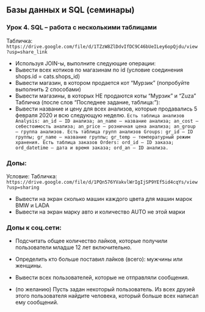 ## Базы данных и SQL (семинары)
### Урок 4. SQL – работа с несколькими таблицами

Табличка:
`https://drive.google.com/file/d/1TZzW8ZlDdvIfDC9C46bUeILey6opQjdu/view?usp=share_link`
* Используя JOIN-ы, выполните следующие операции:
* Вывести всех котиков по магазинам по id (условие соединения shops.id = cats.shops_id)
* Вывести магазин, в котором продается кот “Мурзик” (попробуйте выполнить 2 способами)
* Вывести магазины, в которых НЕ продаются коты “Мурзик” и “Zuza”
Табличка (после слов “Последнее задание, таблица:”):
* Вывести название и цену для всех анализов, которые продавались 5 февраля 2020 и всю следующую неделю.
`Есть таблица анализов Analysis:
an_id — ID анализа;
an_name — название анализа;
an_cost — себестоимость анализа;
an_price — розничная цена анализа;
an_group — группа анализов.
Есть таблица групп анализов Groups:
gr_id — ID группы;
gr_name — название группы;
gr_temp — температурный режим хранения.
Есть таблица заказов Orders:
ord_id — ID заказа;
ord_datetime — дата и время заказа;
ord_an — ID анализа.`

### Допы:
Условие:
Табличка:
`https://drive.google.com/file/d/1PQn576YVakvlWrIgIjSP9YEf5id4cqYs/view?usp=sharing`
* Вывести на экран сколько машин каждого цвета для машин марок BMW и LADA
* Вывести на экран марку авто и количество AUTO не этой марки

### Допы к соц.сети:
* Подсчитать общее количество лайков, которые получили пользователи младше 12 лет включительно.

* Определить кто больше поставил лайков (всего): мужчины или женщины.

* Вывести всех пользователей, которые не отправляли сообщения.

* (по желанию) Пусть задан некоторый пользователь. Из всех друзей этого пользователя найдите человека, который больше всех написал ему сообщений.



